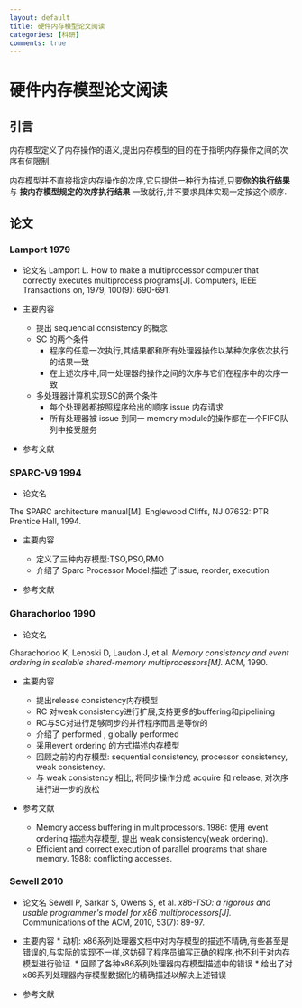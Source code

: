 ```yaml
---
layout: default
title: 硬件内存模型论文阅读
categories: [科研]
comments: true
---
```


# 硬件内存模型论文阅读

## 引言
内存模型定义了内存操作的语义,提出内存模型的目的在于指明内存操作之间的次序有何限制.

内存模型并不直接指定内存操作的次序,它只提供一种行为描述,只要**你的执行结果** 与 **按内存模型规定的次序执行结果** 一致就行,并不要求具体实现一定按这个顺序.


## 论文

### Lamport 1979

* 论文名
Lamport L. How to make a multiprocessor computer that correctly executes multiprocess programs[J]. Computers, IEEE Transactions on, 1979, 100(9): 690-691.

* 主要内容
    * 提出 sequencial consistency 的概念
    * SC 的两个条件
        * 程序的任意一次执行,其结果都和所有处理器操作以某种次序依次执行的结果一致
        * 在上述次序中,同一处理器的操作之间的次序与它们在程序中的次序一致
    * 多处理器计算机实现SC的两个条件
        * 每个处理器都按照程序给出的顺序 issue 内存请求
        * 所有处理器被 issue 到同一 memory module的操作都在一个FIFO队列中接受服务
        
        

* 参考文献

### **SPARC-V9 1994**

* 论文名

The SPARC architecture manual[M]. Englewood Cliffs, NJ 07632: PTR Prentice Hall, 1994.

* 主要内容

    * 定义了三种内存模型:TSO,PSO,RMO
    * 介绍了 Sparc Processor Model:描述 了issue, reorder, execution

* 参考文献 


### Gharachorloo 1990

* 论文名

Gharachorloo K, Lenoski D, Laudon J, et al. 
*Memory consistency and event ordering in scalable shared-memory multiprocessors[M].*
ACM, 1990.

* 主要内容

    * 提出release consistency内存模型
    * RC 对weak consistency进行扩展,支持更多的buffering和pipelining
    * RC与SC对进行足够同步的并行程序而言是等价的
    * 介绍了 performed , globally performed
    * 采用event ordering 的方式描述内存模型
    * 回顾之前的内存模型: sequential consistency, processor consistency, weak consistency.
    * 与 weak consistency 相比, 将同步操作分成 acquire 和 release, 对次序进行进一步的放松

* 参考文献
    * Memory access buffering in multiprocessors. 1986: 使用 event ordering 描述内存模型, 提出 weak consistency(weak ordering). 
    * Efficient and correct execution of parallel programs that share memory. 1988: conflicting accesses.


### Sewell 2010

* 论文名
Sewell P, Sarkar S, Owens S, et al. 
*x86-TSO: a rigorous and usable programmer's model for x86 multiprocessors[J].*
Communications of the ACM, 2010, 53(7): 89-97.

* 主要内容 
       * 动机: x86系列处理器文档中对内存模型的描述不精确,有些甚至是错误的,与实际的实现不一样,这妨碍了程序员编写正确的程序,也不利于对内存模型进行验证.
       * 回顾了各种x86系列处理器内存模型描述中的错误
       * 给出了对x86系列处理器内存模型数据化的精确描述以解决上述错误 



* 参考文献


